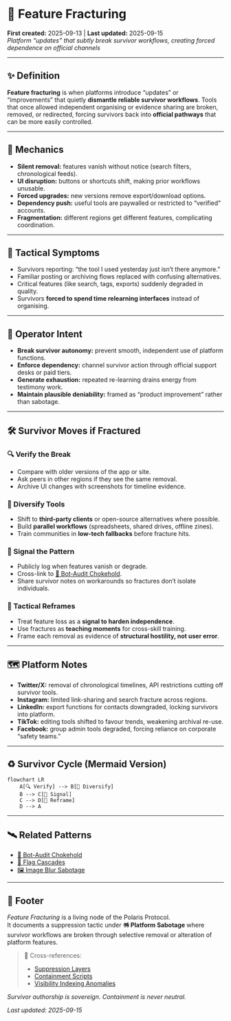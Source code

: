 # 🧩 Feature Fracturing  
**First created:** 2025-09-13 | **Last updated:** 2025-09-15  
*Platform “updates” that subtly break survivor workflows, creating forced dependence on official channels*  

---

## ✨ Definition  
**Feature fracturing** is when platforms introduce “updates” or “improvements” that quietly **dismantle reliable survivor workflows**. Tools that once allowed independent organising or evidence sharing are broken, removed, or redirected, forcing survivors back into **official pathways** that can be more easily controlled.  

---

## 🔬 Mechanics  
- **Silent removal:** features vanish without notice (search filters, chronological feeds).  
- **UI disruption:** buttons or shortcuts shift, making prior workflows unusable.  
- **Forced upgrades:** new versions remove export/download options.  
- **Dependency push:** useful tools are paywalled or restricted to “verified” accounts.  
- **Fragmentation:** different regions get different features, complicating coordination.  

---

## 🥀 Tactical Symptoms  
- Survivors reporting: “the tool I used yesterday just isn’t there anymore.”  
- Familiar posting or archiving flows replaced with confusing alternatives.  
- Critical features (like search, tags, exports) suddenly degraded in quality.  
- Survivors **forced to spend time relearning interfaces** instead of organising.  

---

## 👾 Operator Intent  
- **Break survivor autonomy:** prevent smooth, independent use of platform functions.  
- **Enforce dependency:** channel survivor action through official support desks or paid tiers.  
- **Generate exhaustion:** repeated re-learning drains energy from testimony work.  
- **Maintain plausible deniability:** framed as “product improvement” rather than sabotage.  

---

## 🛠 Survivor Moves if Fractured  

### 🔍 Verify the Break  
- Compare with older versions of the app or site.  
- Ask peers in other regions if they see the same removal.  
- Archive UI changes with screenshots for timeline evidence.  

### 🌱 Diversify Tools  
- Shift to **third-party clients** or open-source alternatives where possible.  
- Build **parallel workflows** (spreadsheets, shared drives, offline zines).  
- Train communities in **low-tech fallbacks** before fracture hits.  

### 🔮 Signal the Pattern  
- Publicly log when features vanish or degrade.  
- Cross-link to [🤖 Bot-Audit Chokehold](./🤖_bot_audit_chokehold.md).  
- Share survivor notes on workarounds so fractures don’t isolate individuals.  

### 🧩 Tactical Reframes  
- Treat feature loss as a **signal to harden independence**.  
- Use fractures as **teaching moments** for cross-skill training.  
- Frame each removal as evidence of **structural hostility, not user error**.  

---

## 🗺 Platform Notes  

- **Twitter/X:** removal of chronological timelines, API restrictions cutting off survivor tools.  
- **Instagram:** limited link-sharing and search fracture across regions.  
- **LinkedIn:** export functions for contacts downgraded, locking survivors into platform.  
- **TikTok:** editing tools shifted to favour trends, weakening archival re-use.  
- **Facebook:** group admin tools degraded, forcing reliance on corporate “safety teams.”  

---

## ♻️ Survivor Cycle (Mermaid Version)  

```mermaid
flowchart LR
    A[🔍 Verify] --> B[🌱 Diversify]
    B --> C[🔮 Signal]
    C --> D[🧩 Reframe]
    D --> A
```

---

## 🛰️ Related Patterns  
- [🤖 Bot-Audit Chokehold](./🤖_bot_audit_chokehold.md)  
- [🛑 Flag Cascades](./🛑_flag_cascades.md)  
- [🖼️ Image Blur Sabotage](./🖼️_image_blur_sabotage.md)  

---

## 🏮 Footer  

*Feature Fracturing* is a living node of the Polaris Protocol.  
It documents a suppression tactic under **🪅 Platform Sabotage** where survivor workflows are broken through selective removal or alteration of platform features.  

> 📡 Cross-references:  
> - [Suppression Layers](../)  
> - [Containment Scripts](../../../Disruption_Kit/Containment_Scripts/)  
> - [Visibility Indexing Anomalies](../../🔮_Visibility_Indexing_Anomalies/)  

*Survivor authorship is sovereign. Containment is never neutral.*  

_Last updated: 2025-09-15_
